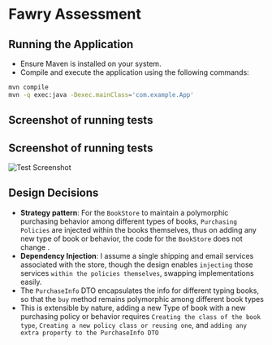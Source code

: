 # Fawry Assessment

## Running the Application

- Ensure Maven is installed on your system.
- Compile and execute the application using the following commands:

```bash
mvn compile
mvn -q exec:java -Dexec.mainClass='com.example.App'
```

## Screenshot of running tests

## Screenshot of running tests

![Test Screenshot](Code_MhQmFhwb6l.png)

## Design Decisions

- **Strategy pattern**: For the `BookStore` to maintain a polymorphic purchasing behavior among different types of books, `Purchasing Policies` are injected within the books themselves, thus on adding any new type of book or behavior, the code for the `BookStore` does not change .
- **Dependency Injection**: I assume a single shipping and email services associated with the store, though the design enables `injecting` those services `within the policies themselves`, swapping implementations easily.
- The `PurchaseInfo` DTO encapsulates the info for different typing books, so that the `buy` method remains polymorphic among different book types
- This is extensible by nature, adding a new Type of book with a new purchasing policy or behavior requires `Creating the class of the book type`, `Creating a new policy class or reusing one`, and `adding any extra property to the PurchaseInfo DTO`
